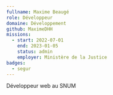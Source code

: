 ```yaml
---
fullname: Maxime Beaugé
role: Développeur
domaine: Développement
github: MaximeDHH
missions:
  - start: 2022-07-01
    end: 2023-01-05
    status: admin
    employer: Ministère de la Justice
badges:
  - segur
---
```


Développeur web au SNUM
